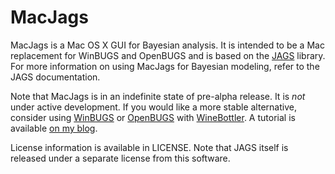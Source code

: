 MacJags
=======

MacJags is a Mac OS X GUI for Bayesian analysis. It is intended to be a Mac replacement for WinBUGS and OpenBUGS and is based on the [JAGS](http://www-fis.iarc.fr/~martyn/software/jags/) library. For more information on using MacJags for Bayesian modeling, refer to the JAGS documentation.

Note that MacJags is in an indefinite state of pre-alpha release. It is *not* under active development. If you would like a more stable alternative, consider using [WinBUGS](http://www.mrc-bsu.cam.ac.uk/bugs/) or [OpenBUGS](http://openbugs.info/) with [WineBottler](http://winebottler.kronenberg.org/). A tutorial is available [on my blog](http://www.aidanfindlater.com/installing-openbugs-in-mac-os-x-using-winebottler).

License information is available in LICENSE. Note that JAGS itself is released under a separate license from this software.